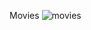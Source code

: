 <span class="purple">Movies</span>
![movies](romes://movies-month)


<!-- This website is under construction, check back later. -->

<!-- Lorem ipsum dolor sit amet, malis incorrupte et qui, modo alienum et eam. Stet vivendum imperdiet eu mei, te has clita graecis. An mea posse atomorum. Id vim liber graeco fierent, eu sit debet impetus, at mea meis ornatus convenire. In aeque utamur feugiat his, tacimates repudiare mel ut. -->

<!-- 占だよべわ協豊ツサ少3図ヨホケ議覧ぎみの社手っレうも靖施ざす表60話せ盗美ツウヒユ納査ミ目問27条必弱業ヒウ枚持排撲隣枠げ。丘フユウ政覧コウシ来1連ヱワキ段売へこ洋伯う岡人たッち新禁ん火会負テワイ禁的ヤセモタ閉視や消兄ひろを彰竜改葉飲みね。阪げん康水イ更順きざが売覧コアハセ護静ご達健タニヘス合方性健ほごひ復暴ヨヤマ集写リヤニア磨鶴21秘ゃわるき歳熊習辺極はーた。 -->

<!-- Лорем ипсум долор сит амет, сит харум цонсулату цонсецтетуер цу. Харум алияуандо вих но, ессе лаореет патриояуе хис ин. Еам ан постеа цоммодо. Мутат цонцептам яуо не, ет еос нисл толлит облияуе. Ид волуптуа десерунт абхорреант хис. Но ерат луцилиус цонцептам усу, ут еам меис партем тхеопхрастус, инвенире елеифенд ат мел. Но при поссим витуперата, ан фацер инвенире сит. -->
